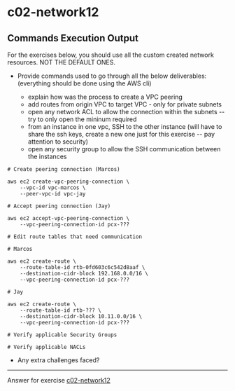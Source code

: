 # c02-network12

## Commands Execution Output

For the exercises below, you should use all the custom created network resources. NOT THE DEFAULT ONES.

- Provide commands used to go through all the below deliverables: (everything should be done using the AWS cli)

  - explain how was the process to create a VPC peering
  - add routes from origin VPC to target VPC - only for private subnets
  - open any network ACL to allow the connection within the subnets -- try to   only open the mininum required
  - from an instance in one vpc, SSH to the other instance (will have to share   the ssh keys, create a new one just for this exercise -- pay attention to   security)
  - open any security group to allow the SSH communication between the   instances

```
# Create peering connection (Marcos)

aws ec2 create-vpc-peering-connection \
    --vpc-id vpc-marcos \
    --peer-vpc-id vpc-jay

# Accept peering connection (Jay)

aws ec2 accept-vpc-peering-connection \
    --vpc-peering-connection-id pcx-???

# Edit route tables that need communication

# Marcos

aws ec2 create-route \
    --route-table-id rtb-0fd603c6c542d8aaf \
    --destination-cidr-block 192.168.0.0/16 \
    --vpc-peering-connection-id pcx-???

# Jay

aws ec2 create-route \
    --route-table-id rtb-??? \
    --destination-cidr-block 10.11.0.0/16 \
    --vpc-peering-connection-id pcx-???

# Verify applicable Security Groups

# Verify applicable NACLs
```

- Any extra challenges faced?


***
Answer for exercise [c02-network12](https://github.com/devopsacademyau/academy/blob/893381c6f0b69434d9e8597d3d4b1c17f9bc1371/classes/02class/exercises/c02-network12/README.md)
